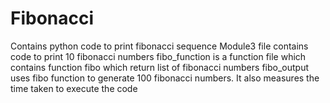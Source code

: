 # Fibonacci
Contains python code to print fibonacci sequence
Module3 file contains code to print 10 fibonacci numbers
fibo_function is a function file which contains function fibo which return list of fibonacci numbers 
fibo_output uses fibo function to generate 100 fibonacci numbers. It also measures the time taken to execute the code

